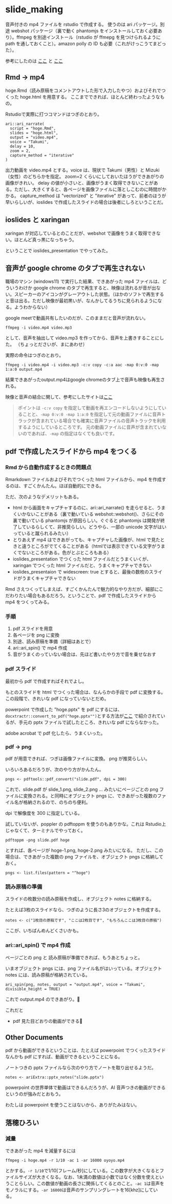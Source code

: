 # slide_making


音声付きの mp4 ファイルを rstudio で作成する。
使うのは ari パッケージ。別途 webshot パッケージ（裏で動く phantomjs をインストールしておく必要あり）。ffmpeg を別途インストール（rstudio が ffmepg を見つけられるように path を通しておくこと）。amazon polly の ID も必要（これがけっこうてまどった）。

参考にしたのは
[ここ](https://qiita.com/kazutan/items/3b7db5cc572057e551ed)
と
[ここ](https://johnmuschelli.com/ari_paper/)

## Rmd $\longrightarrow$ mp4

hoge.Rmd（読み原稿をコメントアウトした形で入力したやつ）およびそれでつくった hoge.html を用意する。
ここまでできれば、ほとんど終わったようなもの。

Rstudioで実際に打つコマンドはつぎのとおり。

```
ari::ari_narrate(
  script = "hoge.Rmd",
  slides = "hoge.html",
  output = "video.mp4",
  voice = "Takumi",
  delay = 10,
  zoom = 2,
  capture_method = "iterative"
)
```

出力動画を video.mp4 とする。voice は、現状で Takumi（男性）と Mizuki（女性）のどちらかを指定。
zoom=2 くらいにしておいたほうができあがりの画像がきれい。
delay の値が小さいと、画像がうまく取得できないことがある。ただし、大きくすると、各ページを画像ファイルに落としこむのに時間がかかる。
capture_method は "vectorized" と "iterative" があって、前者のほうが早いらしいが、ioslides
 で作成したスライドの場合は後者にしろということだ。

## ioslides と xaringan

xaringan が対応しているとのことだが、webshot で画像をうまく取得できない。ほとんど真っ黒になっちゃう。

ということで ioslides_presentation でやってみた。

## 音声が google chrome のタブで再生されない

職場のマシン (windows11) で実行した結果、できあがった mp4 ファイルは、どういうわけか google chrome のタブで再生すると、映像は流れるが音が出ない。スピーカーのアイコンがグレーアウトした状態。（ほかのソフトで再生すると音は出る。ただし映像が最初黒いが、なんかしてるうちに見られるようになる。ようわからない）

google meetで動画共有したいのだが、このままだと音声が流れない。

```
ffmpeg -i video.mp4 video.mp3
```
として、音声を抽出して video.mp3 を作ってから、音声を上書きすることにした。
（ちょっとださいが、まにあわせ）

実際の命令はつぎのとおり。

```
ffmpeg -i video.mp4 -i video.mp3 -c:v copy -c:a aac -map 0:v:0 -map 1:a:0 output.mp4
```

結果できあがったoutput.mp4はgoogle chromeのタブ上で音声も映像も再生される。

映像と音声の結合に関して、参考にしたサイトは[ここ](https://qiita.com/niusounds/items/f69a4438f52fbf81f0bd)

> ポイントは `-c:v copy` を指定して動画を再エンコードしないようにしていることと、`-map 0:v:0 -map 1:a:0` を指定して元の動画ファイルに音声トラックが含まれている場合でも確実に音声ファイルの音声トラックを利用するようにしているところです。
元の動画ファイルに音声が含まれていないのであれば、`-map` の指定はなくても良いです。

## pdf で作成したスライドから mp4 をつくる

### Rmd から自動作成するときの問題点

Rmarkdown ファイルおよびそれでつくった html ファイルから、mp4 を作成するのは、すごくかんたん。ほぼ自動的にできる。

ただ、次のようなデメリットもある。

- html から画面をキャプチャするのに、ari::ari_narrate() を走らせると、うまくいかないことがある（裏で動いている webshot::webshot()、さらにその裏で動いている phantomjs が原因らしい。ぐぐると phantomjs は開発が終了しているらしくて、非推奨らしい。どうやら、一部の unicode 文字がはいっていると蹴られるみたい）
- とりあえず mp4 はできあがっても、キャプチャした画像が、html で見たときと違うところがでてくることがある（htmlでは表示できている文字がうまくでないところがある。色がとぶところもある）
- ioslides_presentation でつくった html ファイルだとうまくいくが、xaringan でつくった html ファイルだと、うまくキャプチャできない
- ioslides_presentaion で widescreen: true とすると、最後の数枚のスライドがうまくキャプチャできない

Rmd さえつくってしまえば、すごくかんたんで魅力的なやり方だが、細部にこだわりたい場合もあるだろう。ということで、pdf で作成したスライドから mp4 をつくってみる。



### 手順


1. pdf スライドを用意
1. 各ページを png に変換
1. 別途、読み原稿を準備（詳細はあとで）
1. ari::ari_spin() で mp4 作成
1. 音がうまくのっていない場合は、先ほど書いたやり方で音を乗せなおす

### pdf スライド

最初から pdf で作成すればそれでよし。

もとのスライドを html でつくった場合は、なんらかの手段で pdf に変換する。
この段階で、きれいな pdf になっていないとだめ。

powerpoint で作成した "hoge.pptx" を pdf にするには、`docxtractr::convert_to_pdf("hoge.pptx"")`とする方法が[ここ](https://johnmuschelli.com/ari_paper/)
で紹介されているが、手元の pptx ファイルで試したところ、きれいな pdf にならなかった。

adobe acrobat で pdf 化したら、うまくいった。

### pdf $\longrightarrow$ png

pdf が用意できれば、つぎは画像ファイルに変換。
png が推奨らしい。

いろいろあるだろうが、次のやり方がかんたん。

```
pngs <- pdftools::pdf_convert("slide.pdf", dpi = 300)
```

これで、slide.pdf が slide_1.png, slide_2.png ... みたいにページごとの png ファイルに変換される。と同時にオブジェクト pngs に、できあがった複数のファイル名が格納されるので、のちのち便利。

dpi で解像度を 300 に指定している。

試していないが、poppler の pdftoppm を使うのもありかな。これは Rstudio上じゃなくて、ターミナルでやっておく。

```
pdftoppm -png slide.pdf hoge
```

とすれば、各ページが hoge-1.png, hoge-2.png みたいになる。
ただし、この場合は、できあがった複数の png ファイルを、オブジェクト pngs に格納しておく。

```
pngs <- list.files(pattern = "^hoge") 
```

### 読み原稿の準備

スライドの枚数分の読み原稿を作成し、オブジェクト notes に格納する。

たとえば3枚のスライドなら、つぎのように長さ3のオブジェクトを作成する。

```
notes <- c("1枚目の原稿です", "ここは2枚目です", "もちろんここは3枚目の原稿")
```

ここが、いちばんめんどくさいかも。

### ari::ari_spin() で mp4 作成

ページごとの png と 読み原稿が準備できれば、もうあとちょっと。

いまオブジェクト  pngs には、png ファイル名がはいっている。オブジェクト notes には、読み原稿が格納されている。

```
ari_spin(png, notes, output = "output.mp4", voice = "Takumi", divisible_height = TRUE)
```

これで output.mp4 のできあがり。:clap:

これだと
- pdf 見た目どおりの動画ができる:rocket:

## Other Documents

pdf から動画ができるということは、たとえば powerpoint でつくったスライドなんかも pdf にすれば、動画ができるということになる。

ノートつきの pptx ファイルなら次のやり方でノートを取り出せるようだ。

```
notes <- ariExtra::pptx_notes("slide.pptx")
```

powerpoint の世界単体で動画はできるんだろうが、AI 音声つきの動画ができるというのが強みだとおもう。

わたしは powerpoint を使うことはないから、ありがたみはない。


## 落穂ひろい

### 減量

できあがった mp4 を減量するには
``` 
ffmpeg -i hoge.mp4 -r 1/10 -ac 1 -ar 16000 oyoyo.mp4
```
とかする。`-r 1/10`で1/10[フレーム/秒]にしている。この数字が大きくなるとファイルサイズが大きくなる。なお、1未満の数値は小数ではなく分数を使えということらしい。この数値が動画の長さに関係してくるとのこと。`-ac 1`は音声をモノラルにする。`-ar 16000`は音声のサンプリングレートを16[khz]にしている。
